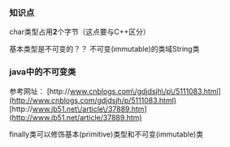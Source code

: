 ### 知识点

char类型占用**2**个字节（这点要与C++区分）

基本类型是不可变的？？
不可变\(immutable\)的类域String类

### java中的不可变类

参考网址：
[http:\/\/www.cnblogs.com\/gdjdsjh\/p\/5111083.html](http://www.cnblogs.com/gdjdsjh/p/5111083.html)
[http:\/\/www.jb51.net\/article\/37889.htm](http://www.jb51.net/article/37889.htm)

finally类可以修饰基本(primitive)类型和不可变(immutable)类